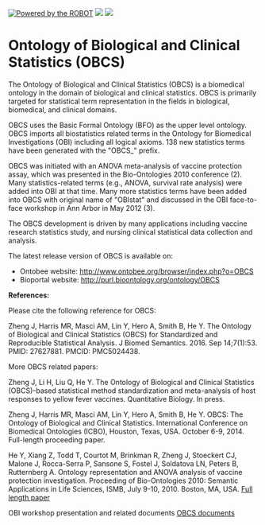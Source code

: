 [![Powered by the ROBOT](https://img.shields.io/static/v1?label=Powered%20by&message=ROBOT&color=green&style=flat)](http://robot.obolibrary.org/)
<a href="http://dashboard.obofoundry.org/dashboard/obcs/dashboard.html"><img src="https://img.shields.io/endpoint?url=https%3A%2F%2Fraw.githubusercontent.com%2FOBOFoundry%2Fobo-dash.github.io%2Fgh-pages%2Fdashboard%2Fobcs%2Fdashboard-qc-badge.json" /></a>
<a href="http://dashboard.obofoundry.org/dashboard/obcs/dashboard.html"><img src="https://img.shields.io/endpoint?url=https%3A%2F%2Fraw.githubusercontent.com%2FOBOFoundry%2Fobo-dash.github.io%2Fgh-pages%2Fdashboard%2Fobcs%2Fdashboard-score-badge.json" /></a>

# Ontology of Biological and Clinical Statistics (OBCS)

The Ontology of Biological and Clinical Statistics (OBCS) is a biomedical ontology in the domain of biological and clinical statistics. OBCS is primarily targeted for statistical term representation in the fields in biological, biomedical, and clinical domains.

OBCS uses the Basic Formal Ontology (BFO) as the upper level ontology. OBCS imports all biostatistics related terms in the Ontology for Biomedical Investigations (OBI) including all logical axioms. 138 new statistics terms have been generated with the "OBCS_" prefix.

OBCS was initiated with an ANOVA meta-analysis of vaccine protection assay, which was presented in the Bio-Ontologies 2010 conference (2). Many statistics-related terms (e.g., ANOVA, survival rate analysis) were added into OBI at that time. Many more statistics terms have been added into OBCS with original name of "OBIstat" and discussed in the OBI face-to-face workshop in Ann Arbor in May 2012 (3).   

The OBCS development is driven by many applications including vaccine research statistics study, and nursing clinical statistical data collection and analysis.  

The latest release version of OBCS is available on:
* Ontobee website: http://www.ontobee.org/browser/index.php?o=OBCS
* Bioportal website: http://purl.bioontology.org/ontology/OBCS


**References:**

Please cite the following reference for OBCS:

Zheng J, Harris MR, Masci AM, Lin Y, Hero A, Smith B, He Y. The Ontology of Biological and Clinical Statistics (OBCS) for Standardized and Reproducible Statistical Analysis. J Biomed Semantics. 2016. Sep 14;7(1):53. PMID: 27627881. PMCID: PMC5024438.  

More OBCS related papers:

Zheng J, Li H, Liu Q, He Y. The Ontology of Biological and Clinical Statistics (OBCS)-based statistical method standardization and meta-analysis of host responses to yellow fever vaccines. Quantitative Biology. In press.

Zheng J, Harris MR, Masci AM, Lin Y, Hero A, Smith B, He Y. OBCS: The Ontology of Biological and Clinical Statistics. International Conference on Biomedical Ontologies (ICBO), Houston, Texas, USA. October 6-9, 2014. Full-length proceeding paper.

He Y, Xiang Z, Todd T, Courtot M, Brinkman R, Zheng J, Stoeckert CJ, Malone J, Rocca-Serra P, Sansone S, Fostel J, Soldatova LN, Peters B, Rutternberg A. Ontology representation and ANOVA analysis of vaccine protection investigation. Proceeding of Bio-Ontologies 2010: Semantic Applications in Life Sciences, ISMB, July 9-10, 2010. Boston, MA, USA. [Full length paper](http://www.hegroup.org/docs/ANOVA_Vaccine_usecase_camera.pdf)

OBI workshop presentation and related documents [OBCS documents](https://svn.code.sf.net/p/obi/code/trunk/docs/presentations/OBI%20workshop%20May%202012%20Ann%20Arbor/OBI%20Statistics)



